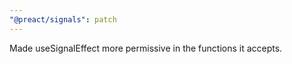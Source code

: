 ```yaml
---
"@preact/signals": patch
---
```


Made useSignalEffect more permissive in the functions it accepts.
